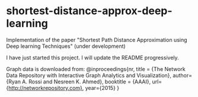 # shortest-distance-approx-deep-learning
Implementation of the paper "Shortest Path Distance Approximation using Deep learning Techniques" (under development)

I have just started this project. I will update the README progressively.

Graph data is downloaded from:
@inproceedings{nr,
      title = {The Network Data Repository with Interactive Graph Analytics and Visualization},
      author={Ryan A. Rossi and Nesreen K. Ahmed},
      booktitle = {AAAI},
      url={http://networkrepository.com},
      year={2015}
  }
